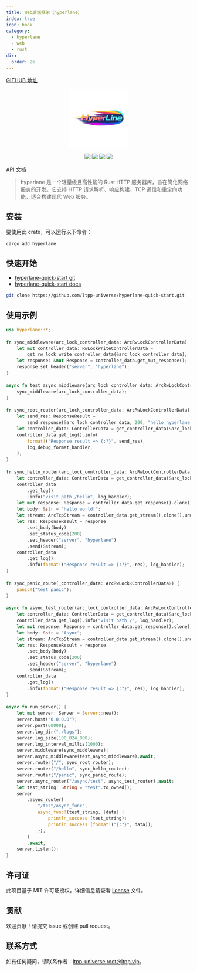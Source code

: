 ```yaml
---
title: Web后端框架（hyperlane）
index: true
icon: book
category:
  - hyperlane
  - web
  - rust
dir:
  order: 26
---
```


<Share colorful />

[GITHUB 地址](https://github.com/ltpp-universe/hyperlane)

<center>

<img src="./img/logo.png" alt="" height="160">

[![](https://img.shields.io/crates/v/hyperlane.svg)](https://crates.io/crates/hyperlane)
[![](https://docs.rs/hyperlane/badge.svg)](https://docs.rs/hyperlane)
[![](https://github.com/ltpp-universe/hyperlane/workflows/Rust/badge.svg)](https://github.com/ltpp-universe/hyperlane/actions?query=workflow:Rust)
[![](https://img.shields.io/crates/l/hyperlane.svg)](./license)

</center>

[API 文档](https://docs.rs/hyperlane/latest/hyperlane/)

> hyperlane 是一个轻量级且高性能的 Rust HTTP 服务器库，旨在简化网络服务的开发。它支持 HTTP 请求解析、响应构建、TCP 通信和重定向功能，适合构建现代 Web 服务。

## 安装

要使用此 crate，可以运行以下命令：

```shell
cargo add hyperlane
```

## 快速开始

- [hyperlane-quick-start git](https://github.com/ltpp-universe/hyperlane-quick-start)
- [hyperlane-quick-start docs](https://docs.ltpp.vip/hyperlane/quick-start.html)

```sh
git clone https://github.com/ltpp-universe/hyperlane-quick-start.git
```

## 使用示例

```rust
use hyperlane::*;

fn sync_middleware(arc_lock_controller_data: ArcRwLockControllerData) {
    let mut controller_data: RwLockWriteControllerData =
        get_rw_lock_write_controller_data(&arc_lock_controller_data);
    let response: &mut Response = controller_data.get_mut_response();
    response.set_header("server", "hyperlane");
}

async fn test_async_middleware(arc_lock_controller_data: ArcRwLockControllerData) {
    sync_middleware(arc_lock_controller_data);
}

fn sync_root_router(arc_lock_controller_data: ArcRwLockControllerData) {
    let send_res: ResponseResult =
        send_response(&arc_lock_controller_data, 200, "hello hyperlane => /index");
    let controller_data: ControllerData = get_controller_data(&arc_lock_controller_data);
    controller_data.get_log().info(
        format!("Response result => {:?}", send_res),
        log_debug_format_handler,
    );
}

fn sync_hello_router(arc_lock_controller_data: ArcRwLockControllerData) {
    let controller_data: ControllerData = get_controller_data(&arc_lock_controller_data);
    controller_data
        .get_log()
        .info("visit path /hello", log_handler);
    let mut response: Response = controller_data.get_response().clone();
    let body: &str = "hello world!";
    let stream: ArcTcpStream = controller_data.get_stream().clone().unwrap();
    let res: ResponseResult = response
        .set_body(body)
        .set_status_code(200)
        .set_header("server", "hyperlane")
        .send(&stream);
    controller_data
        .get_log()
        .info(format!("Response result => {:?}", res), log_handler);
}

fn sync_panic_route(_controller_data: ArcRwLock<ControllerData>) {
    panic!("test panic");
}

async fn async_test_router(arc_lock_controller_data: ArcRwLockControllerData) {
    let controller_data: ControllerData = get_controller_data(&arc_lock_controller_data);
    controller_data.get_log().info("visit path /", log_handler);
    let mut response: Response = controller_data.get_response().clone();
    let body: &str = "Async";
    let stream: ArcTcpStream = controller_data.get_stream().clone().unwrap();
    let res: ResponseResult = response
        .set_body(body)
        .set_status_code(200)
        .set_header("server", "hyperlane")
        .send(&stream);
    controller_data
        .get_log()
        .info(format!("Response result => {:?}", res), log_handler);
}

async fn run_server() {
    let mut server: Server = Server::new();
    server.host("0.0.0.0");
    server.port(60000);
    server.log_dir("./logs");
    server.log_size(100_024_000);
    server.log_interval_millis(1000);
    server.middleware(sync_middleware);
    server.async_middleware(test_async_middleware).await;
    server.router("/", sync_root_router);
    server.router("/hello", sync_hello_router);
    server.router("/panic", sync_panic_route);
    server.async_router("/async/test", async_test_router).await;
    let test_string: String = "test".to_owned();
    server
        .async_router(
            "/test/async_func",
            async_func!(test_string, |data| {
                println_success!(test_string);
                println_success!(format!("{:?}", data));
            }),
        )
        .await;
    server.listen();
}
```

## 许可证

此项目基于 MIT 许可证授权。详细信息请查看 [license](license) 文件。

## 贡献

欢迎贡献！请提交 issue 或创建 pull request。

## 联系方式

如有任何疑问，请联系作者：[ltpp-universe <root@ltpp.vip>](mailto:root@ltpp.vip)。

<Bottom />
